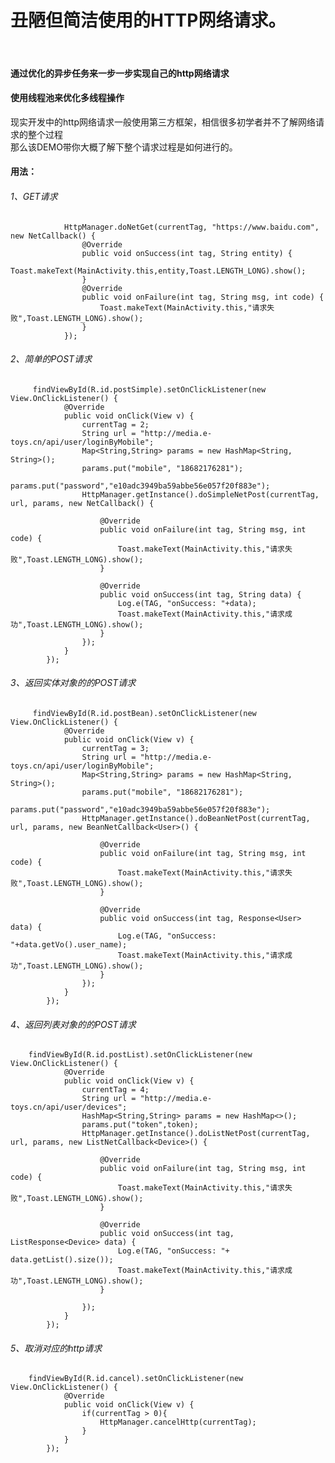 # 丑陋但简洁使用的HTTP网络请求。</h1><br>

#### 通过优化的异步任务来一步一步实现自己的http网络请求<br>
#### 使用线程池来优化多线程操作<br>

现实开发中的http网络请求一般使用第三方框架，相信很多初学者并不了解网络请求的整个过程<br>
那么该DEMO带你大概了解下整个请求过程是如何进行的。<br>


#### 用法：<br>
###### 1、GET请求<br>
                HttpManager.doNetGet(currentTag, "https://www.baidu.com", new NetCallback() {
                    @Override
                    public void onSuccess(int tag, String entity) {
                        Toast.makeText(MainActivity.this,entity,Toast.LENGTH_LONG).show();
                    }
                    @Override
                    public void onFailure(int tag, String msg, int code) {
                        Toast.makeText(MainActivity.this,"请求失败",Toast.LENGTH_LONG).show();
                    }
                });

###### 2、简单的POST请求<br>


         findViewById(R.id.postSimple).setOnClickListener(new View.OnClickListener() {
                @Override
                public void onClick(View v) {
                    currentTag = 2;
                    String url = "http://media.e-toys.cn/api/user/loginByMobile";
                    Map<String,String> params = new HashMap<String, String>();
                    params.put("mobile", "18682176281");
                    params.put("password","e10adc3949ba59abbe56e057f20f883e");
                    HttpManager.getInstance().doSimpleNetPost(currentTag, url, params, new NetCallback() {

                        @Override
                        public void onFailure(int tag, String msg, int code) {
                            Toast.makeText(MainActivity.this,"请求失败",Toast.LENGTH_LONG).show();
                        }

                        @Override
                        public void onSuccess(int tag, String data) {
                            Log.e(TAG, "onSuccess: "+data);
                            Toast.makeText(MainActivity.this,"请求成功",Toast.LENGTH_LONG).show();
                        }
                    });
                }
            });

###### 3、返回实体对象的的POST请求


         findViewById(R.id.postBean).setOnClickListener(new View.OnClickListener() {
                @Override
                public void onClick(View v) {
                    currentTag = 3;
                    String url = "http://media.e-toys.cn/api/user/loginByMobile";
                    Map<String,String> params = new HashMap<String, String>();
                    params.put("mobile", "18682176281");
                    params.put("password","e10adc3949ba59abbe56e057f20f883e");
                    HttpManager.getInstance().doBeanNetPost(currentTag, url, params, new BeanNetCallback<User>() {

                        @Override
                        public void onFailure(int tag, String msg, int code) {
                            Toast.makeText(MainActivity.this,"请求失败",Toast.LENGTH_LONG).show();
                        }

                        @Override
                        public void onSuccess(int tag, Response<User> data) {
                            Log.e(TAG, "onSuccess: "+data.getVo().user_name);
                            Toast.makeText(MainActivity.this,"请求成功",Toast.LENGTH_LONG).show();
                        }
                    });
                }
            });


###### 4、返回列表对象的的POST请求


        findViewById(R.id.postList).setOnClickListener(new View.OnClickListener() {
                @Override
                public void onClick(View v) {
                    currentTag = 4;
                    String url = "http://media.e-toys.cn/api/user/devices";
                    HashMap<String,String> params = new HashMap<>();
                    params.put("token",token);
                    HttpManager.getInstance().doListNetPost(currentTag, url, params, new ListNetCallback<Device>() {

                        @Override
                        public void onFailure(int tag, String msg, int code) {
                            Toast.makeText(MainActivity.this,"请求失败",Toast.LENGTH_LONG).show();
                        }

                        @Override
                        public void onSuccess(int tag, ListResponse<Device> data) {
                            Log.e(TAG, "onSuccess: "+ data.getList().size());
                            Toast.makeText(MainActivity.this,"请求成功",Toast.LENGTH_LONG).show();
                        }

                    });
                }
            });

###### 5、取消对应的http请求


        findViewById(R.id.cancel).setOnClickListener(new View.OnClickListener() {
                @Override
                public void onClick(View v) {
                    if(currentTag > 0){
                        HttpManager.cancelHttp(currentTag);
                    }
                }
            });

